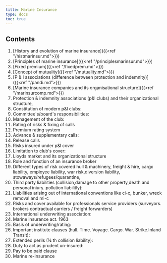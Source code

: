 ```yaml
---
title: Marine Insurance
type: docs
toc: true
---
```

## Contents

   1.  [History and evolution of marine insurance]({{<ref "/histmarinsur.md">}})
   2.  [Principles of marine insurance]({{<ref "/principlesmarinsur.md">}})
   3.  [Fixed premium]({{<ref "/fixedprem.md">}})
   4.  [Concept of mutuality]({{<ref "/mutuality.md">}})
   5.  [P & I associations (difference between protection and indemnity)]({{<ref "/pandi.md">}})
   6.  [Marine insurance companies and its organisational structure]({{<ref "/marinsurcomp.md">}})
   7.  Protection & indemnity associations (p&l clubs) and their organizational structure, 
   8.  Constitution of modern p&l clubs: 
   9.  Committee's/board's responsibilities: 
   10.  Management of the club:
   11.  Rating of risks & fixing of calls
   12.  Premium rating system
   13.  Advance & supplementary calls: 
   14.  Release calls
   15.  Risks insured under p&l cover
   16.  Limitation to club's cover: 
   17.  Lloyds market and its organizational structure
   18.  Role and function of an insurance broker
   19.  Different types of risk covered hull & machinery, freight & hire, cargo liability, employee liability, war risk,diversion liability, stowaways/refugees/quarantine, 
   20. Third party liabilities (collision,damage to other property,death and personal iniury. pollution liabilitly): 
   21. Liabilities arising  out of international conventions like ci-c, bunker, wreck removal and mi-c
   22. Risks and cover available for professionals service providers 
(surveyors. brokers contractual carriers / freight forwarders)
   23. International underwriting association: 
   24. Marine insurance act. 1963
   25. Basis of underwriting/rating: 
   26. Important institute clauses (hull. Time. Voyage. Cargo. War. Strike.Inland Transit):
   27. Extended perils (¾ th collision liability): 
   28. Duty to act as prudent un-insured:
   29. Pay to be paid clause
   30. Marine re-insurance
